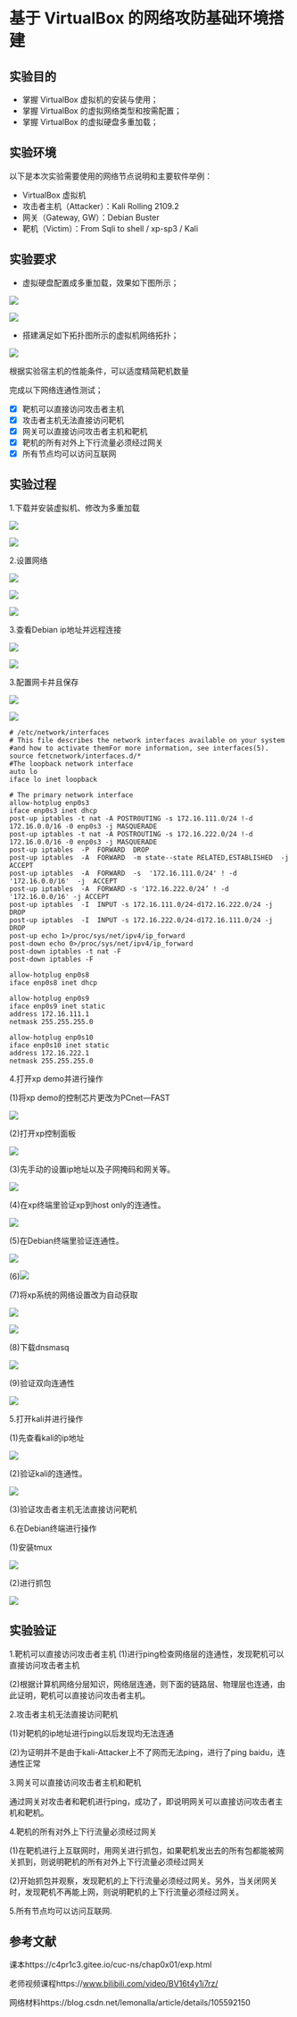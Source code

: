 # 基于 VirtualBox 的网络攻防基础环境搭建

## 实验目的

- 掌握 VirtualBox 虚拟机的安装与使用；
- 掌握 VirtualBox 的虚拟网络类型和按需配置；
- 掌握 VirtualBox 的虚拟硬盘多重加载；

## 实验环境

以下是本次实验需要使用的网络节点说明和主要软件举例：

- VirtualBox 虚拟机
- 攻击者主机（Attacker）：Kali Rolling 2109.2
- 网关（Gateway, GW）：Debian Buster
- 靶机（Victim）：From Sqli to shell / xp-sp3 / Kali

## 实验要求

- 虚拟硬盘配置成多重加载，效果如下图所示；

![](img/Debian多重加载.png)

![](img/xp多重加载.png)

- 搭建满足如下拓扑图所示的虚拟机网络拓扑；
  
![](img/网络拓扑.png)

根据实验宿主机的性能条件，可以适度精简靶机数量

完成以下网络连通性测试；
- [x] 靶机可以直接访问攻击者主机
- [x] 攻击者主机无法直接访问靶机
- [x] 网关可以直接访问攻击者主机和靶机
- [x] 靶机的所有对外上下行流量必须经过网关
- [x] 所有节点均可以访问互联网

## 实验过程

1.下载并安装虚拟机、修改为多重加载

![](img/Debian多重加载.png)

![](img/xp多重加载.png)

2.设置网络

![](img/Debian网络配置.png)

![](img/xp%20demo网络设置.png)

![](img/kali%20demo网络设置.png)

3.查看Debian ip地址并远程连接

![](img/查看ip.jpg)

![](img/Debian远程连接.png)

3.配置网卡并且保存

![](img/网卡设置.png)

![](img/配置网卡.png)

```
# /etc/network/interfaces
# This file describes the network interfaces available on your system 
#and how to activate themFor more information, see interfaces(5).
source fetcnetwork/interfaces.d/*
#The loopback network interface
auto lo
iface lo inet loopback
 
# The primary network interface
allow-hotplug enp0s3
iface enp0s3 inet dhcp
post-up iptables -t nat -A POSTR0UTING -s 172.16.111.0/24 !-d 172.16.0.0/16 -0 enp0s3 -j MASQUERADE 
post-up iptables -t nat -A POSTROUTING -s 172.16.222.0/24 !-d 172.16.0.0/16 -0 enp0s3 -j MASQUERADE 
post-up iptables  -P  FORWARD  DROP
post-up iptables  -A  FORWARD  -m state--state RELATED,ESTABLISHED  -j ACCEPT
post-up iptables  -A  FORWARD  -s  '172.16.111.0/24' ! -d '172.16.0.0/16'  -j  ACCEPT 
post-up iptables  -A  FORWARD -s '172.16.222.0/24’ ! -d '172.16.0.0/16' -j ACCEPT 
post-up iptables  -I  INPUT -s 172.16.111.0/24-d172.16.222.0/24 -j DROP 
post-up iptables  -I  INPUT -s 172.16.222.0/24-d172.16.111.0/24 -j DROP 
post-up echo 1>/proc/sys/net/ipv4/ip_forward
post-down echo 0>/proc/sys/net/ipv4/ip_forward 
post-down iptables -t nat -F 
post-down iptables -F

allow-hotplug enp0s8 
iface enp0s8 inet dhcp

allow-hotplug enp0s9
iface enp0s9 inet static
address 172.16.111.1
netmask 255.255.255.0

allow-hotplug enp0s10 
iface enp0s10 inet static 
address 172.16.222.1
netmask 255.255.255.0
```

4.打开xp demo并进行操作

(1)将xp demo的控制芯片更改为PCnet—FAST 

![](img/更改xp控制芯片.png)

(2)打开xp控制面板

![](img/xp控制面板.png)

(3)先手动的设置ip地址以及子网掩码和网关等。

![](img/手动设置ip地址、子网掩码、网关.png)

(4)在xp终端里验证xp到host only的连通性。

![](img/验证xp到host%20only的连通性.png)

(5)在Debian终端里验证连通性。

![](img/验证从xp到网关连通性.jpg)

(6)![](img/验证连通性.png)

(7)将xp系统的网络设置改为自动获取

![](img/将xp系统改为自动获取ip地址.png)

![](img/新获得的ip地址.png)

(8)下载dnsmasq

![](img/下载dnsmasq.png)

(9)验证双向连通性

![](img/双向验证连通性.png)

5.打开kali并进行操作

(1)先查看kali的ip地址

![](img/查看kali%20ip地址.png)

(2)验证kali的连通性。

![](img/验证kali连通性.png)

(3)验证攻击者主机无法直接访问靶机

6.在Debian终端进行操作

(1)安装tmux

![](img/安装tmux.png)

(2)进行抓包

![](img/抓包.png)

## 实验验证

1.靶机可以直接访问攻击者主机
(1)进行ping检查网络层的连通性，发现靶机可以直接访问攻击者主机

(2)根据计算机网络分层知识，网络层连通，则下面的链路层、物理层也连通，由此证明，靶机可以直接访问攻击者主机。

2.攻击者主机无法直接访问靶机

(1)对靶机的ip地址进行ping以后发现均无法连通

(2)为证明并不是由于kali-Attacker上不了网而无法ping，进行了ping baidu，连通性正常

3.网关可以直接访问攻击者主机和靶机

通过网关对攻击者和靶机进行ping，成功了，即说明网关可以直接访问攻击者主机和靶机。

4.靶机的所有对外上下行流量必须经过网关

(1)在靶机进行上互联网时，用网关进行抓包，如果靶机发出去的所有包都能被网关抓到，则说明靶机的所有对外上下行流量必须经过网关

(2)开始抓包并观察，发现靶机的上下行流量必须经过网关。另外，当关闭网关时，发现靶机不再能上网，则说明靶机的上下行流量必须经过网关。

5.所有节点均可以访问互联网.

## 参考文献

课本https://c4pr1c3.gitee.io/cuc-ns/chap0x01/exp.html

老师视频课程https://www.bilibili.com/video/BV16t4y1i7rz/

网络材料https://blog.csdn.net/lemonalla/article/details/105592150